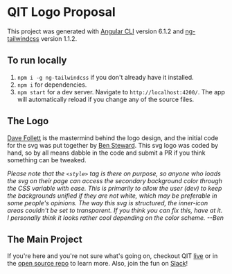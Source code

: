 # QIT Logo Proposal

This project was generated with [Angular CLI](https://github.com/angular/angular-cli) version 6.1.2 and [ng-tailwindcss](https://www.npmjs.com/package/ng-tailwindcss) version 1.1.2.

## To run locally

1. `npm i -g ng-tailwindcss` if you don't already have it installed.
2. `npm i` for dependencies.
3. `npm start` for a dev server. Navigate to `http://localhost:4200/`. The app will automatically reload if you change any of the source files.

## The Logo

[Dave Follett](https://github.com/davefollett) is the mastermind behind the logo design, and the initial code for the svg was put together by [Ben Steward](https://github.com/tehpsalmist).
This svg logo was coded by hand, so by all means dabble in the code and submit a PR if you think something can be tweaked.

_Please note that the `<style>` tag is there on purpose, so anyone who loads the svg on their page can access the secondary background color through the CSS variable with ease. This is primarily to allow the user (dev) to keep the backgrounds unified if they are not white, which may be preferable in some people's opinions. The way this svg is structured, the inner-icon areas couldn't be set to transparent. If you think you can fix this, have at it. I personally think it looks rather cool depending on the color scheme. --Ben_

## The Main Project

If you're here and you're not sure what's going on, checkout QIT [live](https://qit.cloud) or in the [open source repo](https://github.com/codingblocks/podcast-app) to learn more. Also, join the fun on [Slack](https://www.codingblocks.net/slack/)!
